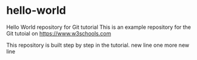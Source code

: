# hello-world
Hello World repository for Git tutorial
This is an example repository for the Git tutoial on https://www.w3schools.com

This repository is built step by step in the tutorial.
new line
one more new line
